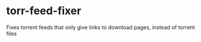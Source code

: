 torr-feed-fixer
===============

Fixes torrent feeds that only give links to download pages, instead of torrent files
